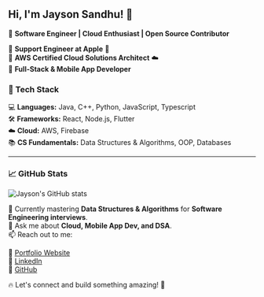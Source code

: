 ## Hi, I'm Jayson Sandhu! 👋  
🚀 **Software Engineer | Cloud Enthusiast | Open Source Contributor**  

🔹 **Support Engineer at Apple** 🍏  
🔹 **AWS Certified Cloud Solutions Architect** ☁️  
🔹 **Full-Stack & Mobile App Developer**  

### 🚀 Tech Stack  
💻 **Languages:** Java, C++, Python, JavaScript, Typescript  
🛠 **Frameworks:** React, Node.js, Flutter  
☁️ **Cloud:** AWS, Firebase  
📚 **CS Fundamentals:** Data Structures & Algorithms, OOP, Databases  

---

### 📈 GitHub Stats  
![Jayson's GitHub stats](https://github-readme-stats.vercel.app/api?username=jayson-s&show_icons=true&theme=dark)  

🌱 Currently mastering **Data Structures & Algorithms** for **Software Engineering interviews**.  
💬 Ask me about **Cloud, Mobile App Dev, and DSA**.  
📫 Reach out to me:  

🔗 [Portfolio Website](https://www.jaysonsandhu.com)  
🔗 [LinkedIn](https://www.linkedin.com/in/jayson-sandhu)  
🔗 [GitHub](https://github.com/jayson-s)  

🔥 Let's connect and build something amazing! 🚀
